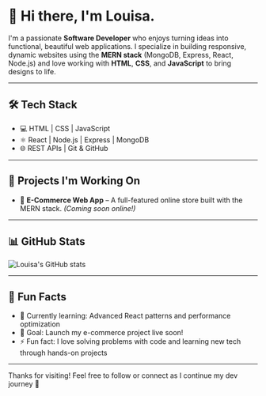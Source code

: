 # 👋 Hi there, I'm Louisa.

I'm a passionate **Software Developer** who enjoys turning ideas into functional, beautiful web applications. I specialize in building responsive, dynamic websites using the **MERN stack** (MongoDB, Express, React, Node.js) and love working with **HTML**, **CSS**, and **JavaScript** to bring designs to life.

---

## 🛠️ Tech Stack
- 💻 HTML | CSS | JavaScript
- ⚛️ React | Node.js | Express | MongoDB
- 🌐 REST APIs | Git & GitHub

---

## 🧩 Projects I'm Working On
- 🛒 **E-Commerce Web App** – A full-featured online store built with the MERN stack. *(Coming soon online!)*

---

## 📊 GitHub Stats

![Louisa's GitHub stats](https://github-readme-stats.vercel.app/api?username=Louisa-Otoo&show_icons=true&theme=tokyonight)

---

## 💬 Fun Facts
- 🌱 Currently learning: Advanced React patterns and performance optimization
- 🎯 Goal: Launch my e-commerce project live soon!
- ⚡ Fun fact: I love solving problems with code and learning new tech through hands-on projects

---

Thanks for visiting! Feel free to follow or connect as I continue my dev journey 🚀
